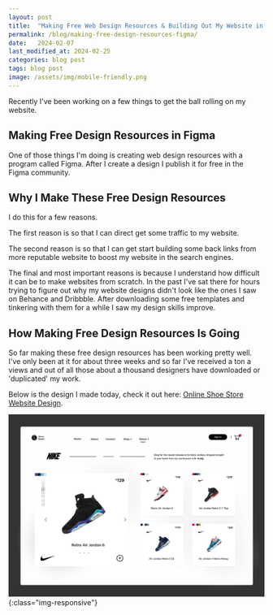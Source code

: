 ```yaml
---
layout: post
title:  "Making Free Web Design Resources & Building Out My Website in Public"
permalink: /blog/making-free-design-resources-figma/
date:   2024-02-07
last_modified_at: 2024-02-25
categories: blog post
tags: blog post
image: /assets/img/mobile-friendly.png
---
```

Recently I've been working on a few things to get the ball rolling on my website. 

## Making Free Design Resources in Figma
One of those things I'm doing is creating web design resources with a program called Figma. After I create a design I publish it for free in the Figma community.

## Why I Make These Free Design Resources
I do this for a few reasons.

The first reason is so that I can direct get some traffic to my website. 

The second reason is so that I can get start building some back links from more reputable website to boost my website in the search engines. 

The final and most important reasons is because I understand how difficult it can be to make websites from scratch. In the past I've sat there for hours trying to figure out why my website designs didn't look like the ones I saw on Behance and Dribbble. After downloading some free templates and tinkering with them for a while I saw my design skills improve. 

## How Making Free Design Resources Is Going
So far making these free design resources has been working pretty well. I've only been at it for about three weeks and so far I've received a ton a views and out of all those about a thousand designers have downloaded or 'duplicated' my work.

Below is the design I made today, check it out here: <a href="/figma-templates/nike-jordan-shoe-ecommerce-website/" target="_blank">Online Shoe Store Website Design</a>.

![image-title-here](\assets\img\figma\nike-jordan-shoes-ecommerce-website-design.jpg){:class="img-responsive"}
